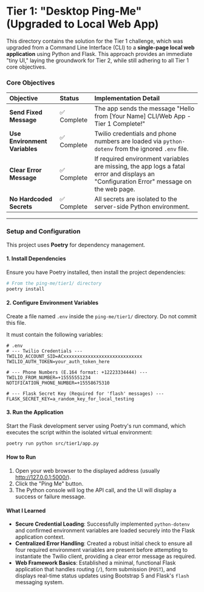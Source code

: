 # Tier 1: "Desktop Ping-Me" (Upgraded to Local Web App)

This directory contains the solution for the Tier 1 challenge, which was upgraded from a Command Line Interface (CLI) to a **single-page local web application** using Python and Flask. This approach provides an immediate "tiny UI," laying the groundwork for Tier 2, while still adhering to all Tier 1 core objectives.

### Core Objectives

| Objective | Status | Implementation Detail |
| :--- | :--- | :--- |
| **Send Fixed Message** | ✅ Complete | The app sends the message "Hello from [Your Name] CLI/Web App - Tier 1 Complete!" |
| **Use Environment Variables** | ✅ Complete | Twilio credentials and phone numbers are loaded via `python-dotenv` from the ignored `.env` file. |
| **Clear Error Message** | ✅ Complete | If required environment variables are missing, the app logs a fatal error and displays an "Configuration Error" message on the web page. |
| **No Hardcoded Secrets** | ✅ Complete | All secrets are isolated to the server-side Python environment. |

---

### Setup and Configuration

This project uses **Poetry** for dependency management.

#### 1. Install Dependencies

Ensure you have Poetry installed, then install the project dependencies:

```bash
# From the ping-me/tier1/ directory
poetry install
```

#### 2. Configure Environment Variables

Create a file named `.env` inside the `ping-me/tier1/` directory. Do not commit this file.

It must contain the following variables:

```
# .env
# --- Twilio Credentials ---
TWILIO_ACCOUNT_SID=ACxxxxxxxxxxxxxxxxxxxxxxxxxxxxx
TWILIO_AUTH_TOKEN=your_auth_token_here

# --- Phone Numbers (E.164 format: +12223334444) ---
TWILIO_FROM_NUMBER=+15555551234
NOTIFICATION_PHONE_NUMBER=+15558675310 

# --- Flask Secret Key (Required for 'flash' messages) ---
FLASK_SECRET_KEY=a_random_key_for_local_testing
```

#### 3. Run the Application

Start the Flask development server using Poetry's run command, which executes the script within the isolated virtual environment:

```bash
poetry run python src/tier1/app.py
```

#### How to Run

1. Open your web browser to the displayed address (usually http://127.0.0.1:5000/).
2. Click the "Ping Me" button.
3. The Python console will log the API call, and the UI will display a success or failure message.

#### What I Learned

- **Secure Credential Loading**: Successfully implemented `python-dotenv` and confirmed environment variables are loaded securely into the Flask application context.
- **Centralized Error Handling**: Created a robust initial check to ensure all four required environment variables are present before attempting to instantiate the Twilio client, providing a clear error message as required.
- **Web Framework Basics**: Established a minimal, functional Flask application that handles routing (`/`), form submission (`POST`), and displays real-time status updates using Bootstrap 5 and Flask's `flash` messaging system.
